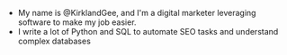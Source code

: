- My name is @KirklandGee, and I'm a digital marketer leveraging software to make my job easier.
- I write a lot of Python and SQL to automate SEO tasks and understand complex databases

<!---
KirklandGee/KirklandGee is a ✨ special ✨ repository because its `README.md` (this file) appears on your GitHub profile.
You can click the Preview link to take a look at your changes.
--->
